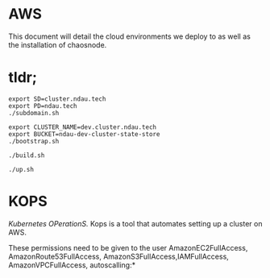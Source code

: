 # AWS

This document will detail the cloud environments we deploy to as well as the installation of chaosnode.

# tldr;

```
export SD=cluster.ndau.tech
export PD=ndau.tech
./subdomain.sh

export CLUSTER_NAME=dev.cluster.ndau.tech
export BUCKET=ndau-dev-cluster-state-store
./bootstrap.sh

./build.sh

./up.sh
```

# KOPS

_Kubernetes OPerationS._ Kops is a tool that automates setting up a cluster on AWS.

These permissions need to be given to the user 
AmazonEC2FullAccess, AmazonRoute53FullAccess, AmazonS3FullAccess,IAMFullAccess, AmazonVPCFullAccess, autoscalling:*

